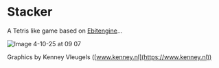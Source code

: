 # Stacker
A Tetris like game based on [Ebitengine](https://ebitengine.org)...

![Image 4-10-25 at 09 07](https://github.com/user-attachments/assets/50942b51-9de9-4e4e-b272-25511513e99d)

Graphics by Kenney Vleugels ([www.kenney.nl](https://www.kenney.nl))
